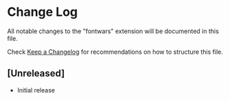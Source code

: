 # Change Log

All notable changes to the "fontwars" extension will be documented in this file.

Check [Keep a Changelog](http://keepachangelog.com/) for recommendations on how to structure this file.

## [Unreleased]

- Initial release